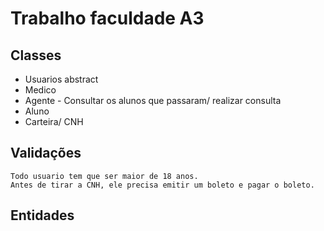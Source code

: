 # Trabalho faculdade A3 

## Classes
*    Usuarios abstract
*    Medico
*    Agente - Consultar os alunos que passaram/ realizar consulta
*    Aluno
*    Carteira/ CNH







## Validações
    Todo usuario tem que ser maior de 18 anos. 
    Antes de tirar a CNH, ele precisa emitir um boleto e pagar o boleto.



## Entidades 

